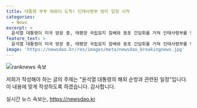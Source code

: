 ```yaml
---
title: 대통령 부부 하와이 도착! 인태사령부 방미 일정 시작
categories:
  - News
excerpt: >
  윤석열 대통령이 미국 방문 중, 태평양 국립묘지 참배와 동포 간담회를 거쳐 인태사령부를 방문했다. 이는 29년 만에 현직 한국 대통령이 인태사령부를 찾는 일이다. 이어 북대서양조약기구(NATO) 정상회의에 참석할 예정이며, 체코, 스웨덴, 핀란드 등 5개 이상의 나토 회원국과 릴레이 양자회담을 진행할 것으로 보인다.
feature_text: >
  윤석열 대통령이 미국 방문 중, 태평양 국립묘지 참배와 동포 간담회를 거쳐 인태사령부를 방문했다. 이는 29년 만에 현직 한국 대통령이 인태사령부를 찾는 일이다. 이어 북대서양조약기구(NATO) 정상회의에 참석할 예정이며, 체코, 스웨덴, 핀란드 등 5개 이상의 나토 회원국과 릴레이 양자회담을 진행할 것으로 보인다.
image: 'https://newsdao.kr/res/images/meta/newsdao_breakingnews.jpg'
---
```


<p><img src="https://newsdao.kr/res/images/meta/newsdao_breakingnews.jpg" alt="ranknews 속보" /></p>

<p>저희가 작성해야 하는 글의 주제는 "윤석열 대통령의 해외 순방과 관련된 일정"입니다. 이 내용에 맞게 작성하도록 하겠습니다. 감사합니다.</p>
실시간 뉴스 속보는, <a href="https://newsdao.kr" rel="dofollow">https://newsdao.kr</a>


